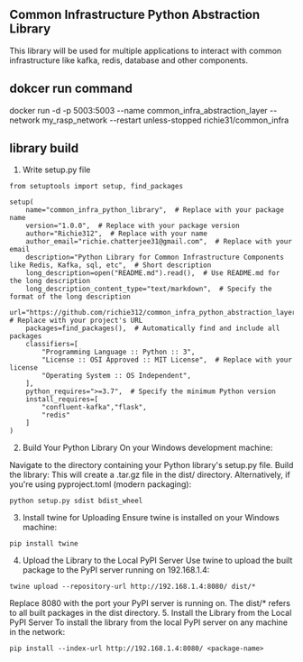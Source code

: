 ## Common Infrastructure Python Abstraction Library

This library will be used for multiple applications to interact with common infrastructure like kafka, redis, database and other components.

## dokcer run command

docker run -d -p 5003:5003 --name common_infra_abstraction_layer --network my_rasp_network --restart unless-stopped richie31/common_infra

## library build

1. Write setup.py file

```
from setuptools import setup, find_packages

setup(
    name="common_infra_python_library",  # Replace with your package name
    version="1.0.0",  # Replace with your package version
    author="Richie312",  # Replace with your name
    author_email="richie.chatterjee31@gmail.com",  # Replace with your email
    description="Python Library for Common Infrastructure Components like Redis, Kafka, sql, etc",  # Short description
    long_description=open("README.md").read(),  # Use README.md for the long description
    long_description_content_type="text/markdown",  # Specify the format of the long description
    url="https://github.com/richie312/common_infra_python_abstraction_layer",  # Replace with your project's URL
    packages=find_packages(),  # Automatically find and include all packages
    classifiers=[
        "Programming Language :: Python :: 3",
        "License :: OSI Approved :: MIT License",  # Replace with your license
        "Operating System :: OS Independent",
    ],
    python_requires=">=3.7",  # Specify the minimum Python version
    install_requires=[
        "confluent-kafka","flask",
        "redis"
    ]
)
```

2. Build Your Python Library
On your Windows development machine:

Navigate to the directory containing your Python library's setup.py file.
Build the library:
This will create a .tar.gz file in the dist/ directory.
Alternatively, if you're using pyproject.toml (modern packaging):


```
python setup.py sdist bdist_wheel
```

3. Install twine for Uploading
Ensure twine is installed on your Windows machine:

```
pip install twine
```

4. Upload the Library to the Local PyPI Server
Use twine to upload the built package to the PyPI server running on 192.168.1.4:

```
twine upload --repository-url http://192.168.1.4:8080/ dist/*
```

Replace 8080 with the port your PyPI server is running on.
The dist/* refers to all built packages in the dist directory.
5. Install the Library from the Local PyPI Server
To install the library from the local PyPI server on any machine in the network:

```
pip install --index-url http://192.168.1.4:8080/ <package-name>
```

